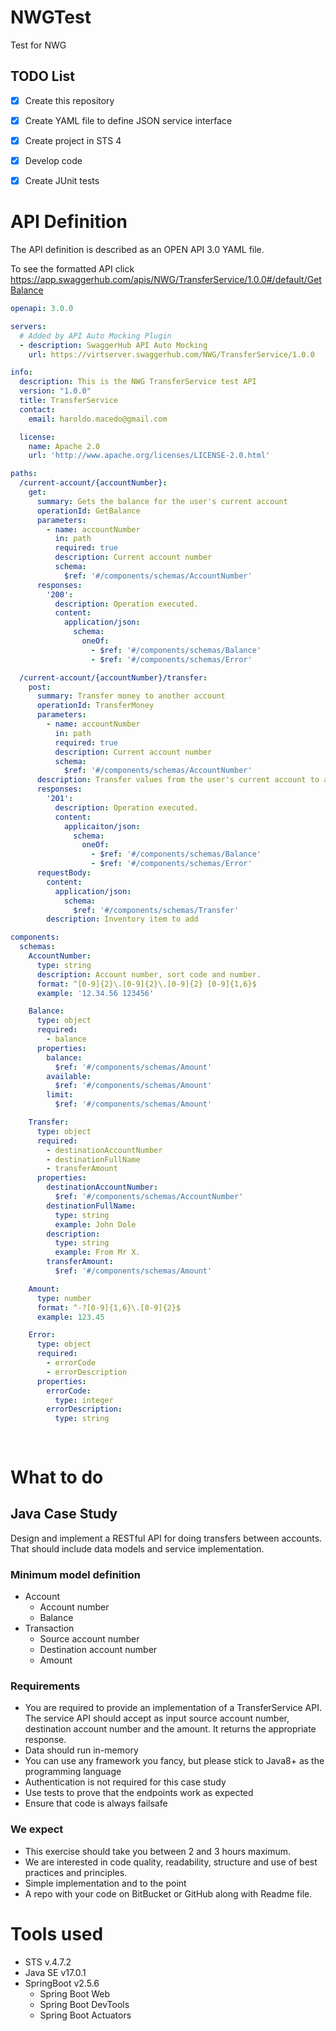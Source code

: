 # NWGTest
Test for NWG

## TODO List
- [x] Create this repository
- [x] Create YAML file to define JSON service interface
- [x] Create project in STS 4
- [x] Develop code
- [x] Create JUnit tests


# API Definition
The API definition is described as an OPEN API 3.0 YAML file.

To see the formatted API click https://app.swaggerhub.com/apis/NWG/TransferService/1.0.0#/default/GetBalance

```YAML
openapi: 3.0.0

servers:
  # Added by API Auto Mocking Plugin
  - description: SwaggerHub API Auto Mocking
    url: https://virtserver.swaggerhub.com/NWG/TransferService/1.0.0

info:
  description: This is the NWG TransferService test API
  version: "1.0.0"
  title: TransferService
  contact:
    email: haroldo.macedo@gmail.com

  license:
    name: Apache 2.0
    url: 'http://www.apache.org/licenses/LICENSE-2.0.html'

paths:
  /current-account/{accountNumber}:
    get:
      summary: Gets the balance for the user's current account
      operationId: GetBalance
      parameters: 
        - name: accountNumber
          in: path
          required: true
          description: Current account number
          schema:
            $ref: '#/components/schemas/AccountNumber'
      responses:
        '200':
          description: Operation executed.
          content:
            application/json:
              schema:
                oneOf:
                  - $ref: '#/components/schemas/Balance'
                  - $ref: '#/components/schemas/Error'

  /current-account/{accountNumber}/transfer:
    post:
      summary: Transfer money to another account
      operationId: TransferMoney
      parameters: 
        - name: accountNumber
          in: path
          required: true
          description: Current account number
          schema:
            $ref: '#/components/schemas/AccountNumber'
      description: Transfer values from the user's current account to another current account
      responses:
        '201':
          description: Operation executed.
          content:
            applicaiton/json:
              schema:
                oneOf:
                  - $ref: '#/components/schemas/Balance'
                  - $ref: '#/components/schemas/Error'
      requestBody:
        content:
          application/json:
            schema:
              $ref: '#/components/schemas/Transfer'
        description: Inventory item to add

components:
  schemas:
    AccountNumber: 
      type: string
      description: Account number, sort code and number.
      format: ^[0-9]{2}\.[0-9]{2}\.[0-9]{2} [0-9]{1,6}$
      example: '12.34.56 123456'

    Balance:
      type: object
      required:
        - balance
      properties:
        balance:
          $ref: '#/components/schemas/Amount'
        available:
          $ref: '#/components/schemas/Amount'
        limit:
          $ref: '#/components/schemas/Amount'

    Transfer:
      type: object
      required:
        - destinationAccountNumber
        - destinationFullName
        - transferAmount
      properties:
        destinationAccountNumber:
          $ref: '#/components/schemas/AccountNumber'
        destinationFullName:
          type: string
          example: John Dole
        description:
          type: string
          example: From Mr X.
        transferAmount:
          $ref: '#/components/schemas/Amount'

    Amount:
      type: number
      format: ^-?[0-9]{1,6}\.[0-9]{2}$
      example: 123.45

    Error:
      type: object
      required:
        - errorCode
        - errorDescription
      properties:
        errorCode:
          type: integer
        errorDescription:
          type: string
          
          

```
# What to do
## Java Case Study
Design and implement a RESTful API for doing transfers between accounts. That should include data models and service implementation.
### Minimum model definition
* Account
  * Account number
  * Balance
* Transaction
  * Source account number
  * Destination account number
  * Amount
### Requirements
* You are required to provide an implementation of a TransferService API. The service API should accept as input source account number, destination account number and the amount. It returns the appropriate response.
* Data should run in-memory
* You can use any framework you fancy, but please stick to Java8+ as the programming language
* Authentication is not required for this case study
* Use tests to prove that the endpoints work as expected
* Ensure that code is always failsafe
### We expect
* This exercise should take you between 2 and 3 hours maximum.
* We are interested in code quality, readability, structure and use of best practices and principles.
* Simple implementation and to the point
* A repo with your code on BitBucket or GitHub along with Readme file.

# Tools used
* STS v.4.7.2
* Java SE v17.0.1
* SpringBoot v2.5.6
  * Spring Boot Web
  * Spring Boot DevTools
  * Spring Boot Actuators


